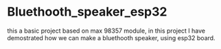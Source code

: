 # Bluethooth_speaker_esp32
this a basic project based on max 98357 module, in this project I have demostrated how we can make a bluethooth speaker, using esp32 board.
